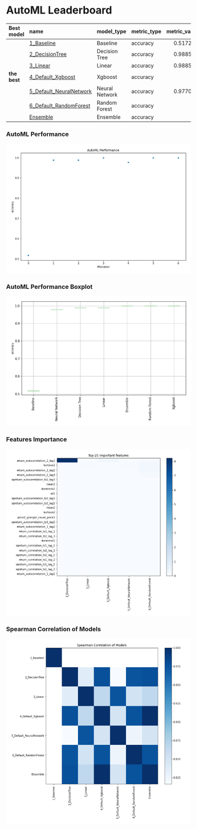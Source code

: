 # AutoML Leaderboard

| Best model   | name                                                         | model_type     | metric_type   |   metric_value |   train_time |
|:-------------|:-------------------------------------------------------------|:---------------|:--------------|---------------:|-------------:|
|              | [1_Baseline](1_Baseline/README.md)                           | Baseline       | accuracy      |       0.517241 |         1.58 |
|              | [2_DecisionTree](2_DecisionTree/README.md)                   | Decision Tree  | accuracy      |       0.988506 |         5.02 |
|              | [3_Linear](3_Linear/README.md)                               | Linear         | accuracy      |       0.988506 |         4.89 |
| **the best** | [4_Default_Xgboost](4_Default_Xgboost/README.md)             | Xgboost        | accuracy      |       1        |         4.48 |
|              | [5_Default_NeuralNetwork](5_Default_NeuralNetwork/README.md) | Neural Network | accuracy      |       0.977011 |         4.08 |
|              | [6_Default_RandomForest](6_Default_RandomForest/README.md)   | Random Forest  | accuracy      |       1        |        10.41 |
|              | [Ensemble](Ensemble/README.md)                               | Ensemble       | accuracy      |       1        |         0.18 |

### AutoML Performance
![AutoML Performance](ldb_performance.png)

### AutoML Performance Boxplot
![AutoML Performance Boxplot](ldb_performance_boxplot.png)

### Features Importance
![features importance across models](features_heatmap.png)



### Spearman Correlation of Models
![models spearman correlation](correlation_heatmap.png)

